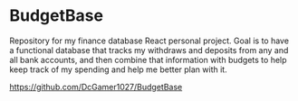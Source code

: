 # BudgetBase
Repository for my finance database React personal project.
Goal is to have a functional database that tracks my withdraws and deposits from any and all bank accounts, 
and then combine that information with budgets to help keep track of my spending and help me better plan with it.

https://github.com/DcGamer1027/BudgetBase 
